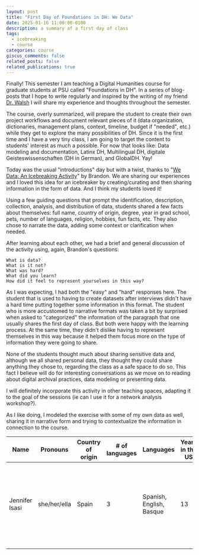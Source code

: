 ```yaml
---
layout: post
title: "First Day of Foundations in DH: We Data"
date: 2025-01-16 11:00:00-0100
description: a summary of a first day of class
tags:
  - icebreaking
  - course
categories: course
giscus_comments: false
related_posts: false
related_publications: true
---
```


Finally! This semester I am teaching a Digital Humanities course for graduate students at PSU called "Foundations in DH". In a series of blog-posts that I hope to write regularly and inspired by the writing of my friend [Dr. Walsh](https://walshbr.com) I will share my experience and thoughts throughout the semester.

The course, overly summarized, will prepare the student to create their own project workflows and document relevant pieces of it (data organization, dictionaries, management plans, context, timeline, budget if "needed", etc.) while they get to explore the many possibilities of DH. Since it is the first time and I have a very tiny class, I am going to target the content to students' interest as much a possible. For now that looks like: Data modeling and documentation, Latinx DH, Multilingual DH, digitale Geisteswissenschaften (DH in German), and GlobalDH. Yay! 

Today was the usual "introductions" day but with a twist, thanks to "[We Data: An Icebreaking Activity](https://walshbr.com/blog/we-data-an-icebreaking-activity/)" by Brandon. We are sharing our experiences and I loved this idea for an icebreaker by creating/curating and then sharing information in the form of data. And I think my students loved it! 

Using a few guiding questions that prompt the identification, description, collection, analysis, and distribution of data, students shared a few facts about themselves: full name, country of origin, degree, year in grad school, pets, number of languages, religion, hobbies, fun facts, etc. They also chose to narrate the data, adding some context or clarification when needed. 

After learning about each other, we had a brief and general discussion of the activity using, again, Brandon's questions:

	What is data?
	What is it not?
	What was hard?
	What did you learn?
	How did it feel to represent yourselves in this way?

As I was expecting, I had both the "easy" and "hard" responses here. The student that is used to having to create datasets after interviews didn't have a hard time putting together some information in this format. The student who is more accustomed to narrative formats was taken a bit by surprised when asked to "categorized" the information of the paragraph that one usually shares the first day of class. But both were happy with the learning process. At the same time, they didn't dislike having to represent themselves in this way because it helped them focus more on the type of information they were going to share.

None of the students thought much about sharing sensitive data and, although we all shared personal data, they thought they could share anything they chose to, regarding the class as a safe space to do so. This fact I believe will do for interesting conversations as we move on to reading about digital archival practices, data modeling or presenting data.

I will definitely incorporate this activity in other teaching spaces, adapting it to the goal of the sessions (ie can I use it for a network analysis workshop?).

As I like doing, I modeled the exercise with some of my own data as well, sharing it in narrative form and trying to contextualize the information in connection to the course.


| Name           | Pronouns     | Country of origin | # of languages | Languages                | Years in the US | Degree                   | Graduation year | Institution                    | Current Title(s)                                                                                                 | Hobby #1 | Hobby #2 | Hobby #3 | ?   |
| -------------- | ------------ | ----------------- | -------------- | ------------------------ | --------------- | ------------------------ | --------------- | ------------------------------ | ---------------------------------------------------------------------------------------------------------------- | -------- | -------- | -------- | --- |
| Jennifer Isasi | she/her/ella | Spain             | 3              | Spanish, English, Basque | 13              | Hispanic Studies with DH | 2017            | University of Nebraska-Lincoln | Assistant Research Professor of Digital Scholarship and Director of the Digital Liberal Arts Research Initiative | Dancing  | Stories  | LEGO     | ?   |
|                |              |                   |                |                          |                 |                          |                 |                                |                                                                                                                  |          |          |          |     |






